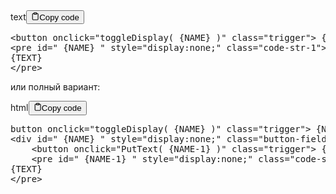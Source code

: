 <div class="code-element"><div class="lang-line"><text>text</text><button class="copy-button"id="code5a38271e6d5bfeb77377fc4ce1aa8b76b"onclick="copyCode(code5a38271e6d5bfeb77377fc4ce1aa8b76, code5a38271e6d5bfeb77377fc4ce1aa8b76b)"><svg stroke="currentColor"fill="none"stroke-width="2"viewBox="0 0 24 24"stroke-linecap="round"stroke-linejoin="round"class="h-4 w-4"height="1em"width="1em"xmlns="http://www.w3.org/2000/svg"><path d="M16 4h2a2 2 0 0 1 2 2v14a2 2 0 0 1-2 2H6a2 2 0 0 1-2-2V6a2 2 0 0 1 2-2h2"></path><rect x="8" y="2" width="8" height="4" rx="1" ry="1"></rect></svg><text>Copy code</text></button></div><div class="code" id="code5a38271e6d5bfeb77377fc4ce1aa8b76"><div class="highlight"><pre><span></span>&lt;button onclick=&quot;toggleDisplay( {NAME} )&quot; class=&quot;trigger&quot;&gt; {NAME} &lt;/button&gt;
&lt;pre id=&quot; {NAME} &quot; style=&quot;display:none;&quot; class=&quot;code-str-1&quot;&gt;
{TEXT}
&lt;/pre&gt;
</pre></div></div></div>

<p>или полный вариант:</p>
<div class="code-element"><div class="lang-line"><text>html</text><button class="copy-button"id="code404b229a5a4ceca160b492519fa07e48b"onclick="copyCode(code404b229a5a4ceca160b492519fa07e48, code404b229a5a4ceca160b492519fa07e48b)"><svg stroke="currentColor"fill="none"stroke-width="2"viewBox="0 0 24 24"stroke-linecap="round"stroke-linejoin="round"class="h-4 w-4"height="1em"width="1em"xmlns="http://www.w3.org/2000/svg"><path d="M16 4h2a2 2 0 0 1 2 2v14a2 2 0 0 1-2 2H6a2 2 0 0 1-2-2V6a2 2 0 0 1 2-2h2"></path><rect x="8" y="2" width="8" height="4" rx="1" ry="1"></rect></svg><text>Copy code</text></button></div><div class="code" id="code404b229a5a4ceca160b492519fa07e48"><div class="highlight"><pre><span></span>button onclick=&quot;toggleDisplay( {NAME} )&quot; class=&quot;trigger&quot;&gt; {NAME} <span class="p">&lt;/</span><span class="nt">button</span><span class="p">&gt;</span>
<span class="p">&lt;</span><span class="nt">div</span> <span class="na">id</span><span class="o">=</span><span class="s">&quot; {NAME} &quot;</span> <span class="na">style</span><span class="o">=</span><span class="s">&quot;display:none;&quot;</span> <span class="na">class</span><span class="o">=</span><span class="s">&quot;button-field&quot;</span><span class="p">&gt;</span>
    <span class="p">&lt;</span><span class="nt">button</span> <span class="na">onclick</span><span class="o">=</span><span class="s">&quot;PutText( {NAME-1} )&quot;</span> <span class="na">class</span><span class="o">=</span><span class="s">&quot;trigger&quot;</span><span class="p">&gt;</span> {NAME-1} <span class="p">&lt;/</span><span class="nt">button</span><span class="p">&gt;</span>
    <span class="p">&lt;</span><span class="nt">pre</span> <span class="na">id</span><span class="o">=</span><span class="s">&quot; {NAME-1} &quot;</span> <span class="na">style</span><span class="o">=</span><span class="s">&quot;display:none;&quot;</span> <span class="na">class</span><span class="o">=</span><span class="s">&quot;code-str-1&quot;</span><span class="p">&gt;</span>
{TEXT}
<span class="p">&lt;/</span><span class="nt">pre</span><span class="p">&gt;</span>
</pre></div></div></div>